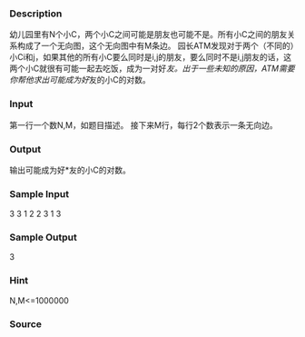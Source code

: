 
### Description
幼儿园里有N个小C，两个小C之间可能是朋友也可能不是。所有小C之间的朋友关系构成了一个无向图，这个无向图中有M条边。
园长ATM发现对于两个（不同的）小Ci和j，如果其他的所有小C要么同时是i,j的朋友，要么同时不是i,j朋友的话，这两个小C就很有可能一起去吃饭，成为一对好*友。出于一些未知的原因，ATM需要你帮他求出可能成为好*友的小C的对数。

### Input
第一行一个数N,M，如题目描述。
接下来M行，每行2个数表示一条无向边。

### Output
输出可能成为好*友的小C的对数。

### Sample Input
3 3
1 2
2 3
1 3
### Sample Output
3
### Hint
N,M<=1000000


### Source
